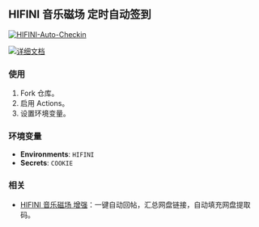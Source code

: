 ## HIFINI 音乐磁场 定时自动签到

[![HIFINI-Auto-Checkin](https://github.com/ewigl/hifini-auto-checkin/actions/workflows/Checkin.yml/badge.svg)](https://github.com/ewigl/hifini-auto-checkin/actions/workflows/Checkin.yml)

[![详细文档](https://img.shields.io/badge/详细文档-blue)](https://ewigl.github.io/notes/posts/programming/github-actions/)

### 使用

1. Fork 仓库。
2. 启用 Actions。
3. 设置环境变量。

### 环境变量

- **Environments**: `HIFINI`
- **Secrets**: `COOKIE`

### 相关

- [HIFINI 音乐磁场 增强](https://github.com/ewigl/hifini-enhanced)：一键自动回帖，汇总网盘链接，自动填充网盘提取码。

